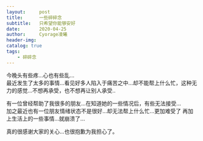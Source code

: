 ```yaml
---
layout:     post
title:      一些碎碎念
subtitle:   只希望你能够安好
date:       2020-04-25
author:     Cyorage凌曦
header-img: 
catalog: true
tags:
    - 碎碎念
---
```


今晚头有些疼...心也有些乱...  
最近发生了太多的事情...看见好多人陷入于痛苦之中...却不能帮上什么忙，这种无力的感觉...不想再承受，也不想再让别人承受..  

有一位曾经帮助了我很多的朋友...在知道她的一些情况后，有些无法接受...  
加之最近也有一位朋友情绪状态不是很好...却无法帮上什么忙...更加难受了 
再加上生活上的一些事情...就崩溃了...  

真的很感谢大家的关心...也很抱歉为我担心了。 

